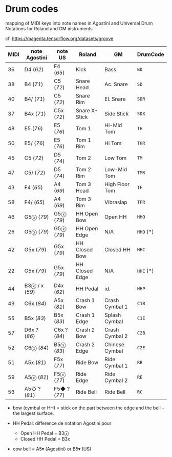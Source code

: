 # Drum codes
mapping of MIDI keys into note names
in Agostini and Universal Drum Notations 
for Roland and GM instruments

cf. https://magenta.tensorflow.org/datasets/groove

| MIDI | note Agostini | note US | Roland | GM   | DrumCode |
|------|---------|---------|-------|--------|----------|
| 36 | D4 (*62*) | F4 (*65*) | Kick   | Bass  | `BD` |
| 38 | B4 (*71*) | C5 (*72*) | Snare Head | Ac. Snare | `SD` |
| 40 | B4/ (*71*) | C5 (*72*) | Snare Rim  | El. Snare | `SDR` |
| 37 | B4x (*71*) | C5x (*72*) | Snare X-Stick | Side Stick | `SDX` |
| 48 | E5 (*76*) | E5 (*76*) | Tom 1 | Hi-Mid Tom | `TH` |
| 50 | E5/ (*76*) | E5 (*76*) | Tom 1 Rim | Hi Tom | `THR` |
| 45 | C5 (*72*) | D5 (*74*) | Tom 2 | Low Tom | `TM` |
| 47 | C5/ (*72*) | D5 (*74*) | Tom 2 Rim | Low-Mid Tom | `TMR` |
| 43 | F4 (*65*) | A4 (*69*) | Tom 3 Head | High Floor Tom | `TF` |
| 58 | F4/ (*65*) | A4 (*69*) | Tom 3 Rim  | Vibraslap | `TFR` |
| 46 | G5ⓧ (*79*) | G5ⓧ (*79*) | HH Open Bow | Open HH  | `HHO` |
| 26 | G5ⓧ (*79*) | G5ⓧ (*79*) | HH Open Edge | N/A | `HHO` (*) |
| 42 | G5x (*79*) | G5x (*79*) | HH Closed Bow | Closed HH  | `HHC` |
| 22 | G5x (*79*) | G5x (*79*) | HH Closed Edge | N/A | `HHC` (*) |
| 44 | B3ⓧ / x (*59*) | D4x (*62*) | HH Pedal | id. | `HHP` |
| 49 | C6x (*84*) | A5x (*81*) | Crash 1 Bow | Crash Cymbal 1 | `C1B` |
| 55 | B5x (*83*) | B5x (*83*) | Crash 1 Edge | Splash Cymbal | `C1E` |
| 57 | D6x ? (*86*) | C6x ? (*84*) | Crash 2 Bow | Crash Cymbal 2 | `C2B` |
| 52 | C6ⓧ (*84*) | B5ⓧ (*83*) | Crash 2 Edge | Chinese Cymbal | `C2E` |
| 51 | A5x (*81*) | F5x (*77*) | Ride Bow | Ride Cymbal 1 | `RB` |
| 59 | A5ⓧ (*81*) | F5ⓧ (*77*) | Ride Edge | Ride Cymbal 2 | `RE` |
| 53 | A5◇ ? (*81*) | F5◆ ?  (*77*) | Ride Bell | Ride Bell | `RC` |

- bow (cymbal or HH) = stick on the part between the edge and the bell – the largest surface. 

- HH Pedal: difference de notation Agostini pour
  - Open HH Pedal = B3ⓧ
  - Closed HH Pedal = B3x

- cow bell = A5▾ (Agostini) or B5▾ (US)
